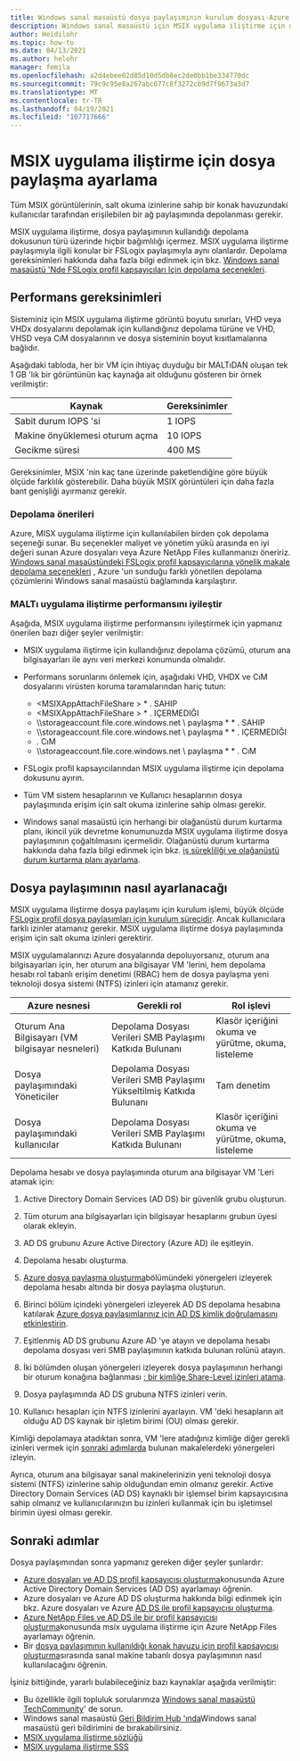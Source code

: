 ```yaml
---
title: Windows sanal masaüstü dosya paylaşımının kurulum dosyası-Azure Uygulama iliştirme-Azure
description: Windows sanal masaüstü için MSIX uygulama iliştirme için dosya paylaşımının nasıl ayarlanacağı.
author: Heidilohr
ms.topic: how-to
ms.date: 04/13/2021
ms.author: helohr
manager: femila
ms.openlocfilehash: a2d4ebee02d85d10d5db8ec2de0bb1be334770dc
ms.sourcegitcommit: 79c9c95e8a267abc677c8f3272cb9d7f9673a3d7
ms.translationtype: MT
ms.contentlocale: tr-TR
ms.lasthandoff: 04/19/2021
ms.locfileid: "107717666"
---
```

# <a name="set-up-a-file-share-for-msix-app-attach"></a>MSIX uygulama iliştirme için dosya paylaşma ayarlama

Tüm MSIX görüntülerinin, salt okuma izinlerine sahip bir konak havuzundaki kullanıcılar tarafından erişilebilen bir ağ paylaşımında depolanması gerekir.

MSIX uygulama iliştirme, dosya paylaşımının kullandığı depolama dokusunun türü üzerinde hiçbir bağımlılığı içermez. MSIX uygulama iliştirme paylaşımıyla ilgili konular bir FSLogix paylaşımıyla aynı olanlardır. Depolama gereksinimleri hakkında daha fazla bilgi edinmek için bkz. [Windows sanal masaüstü 'Nde FSLogix profil kapsayıcıları Için depolama seçenekleri](store-fslogix-profile.md).

## <a name="performance-requirements"></a>Performans gereksinimleri

Sisteminiz için MSIX uygulama iliştirme görüntü boyutu sınırları, VHD veya VHDx dosyalarını depolamak için kullandığınız depolama türüne ve VHD, VHSD veya CıM dosyalarının ve dosya sisteminin boyut kısıtlamalarına bağlıdır.

Aşağıdaki tabloda, her bir VM için ihtiyaç duyduğu bir MALTıDAN oluşan tek 1 GB 'lık bir görüntünün kaç kaynağa ait olduğunu gösteren bir örnek verilmiştir:

| Kaynak             | Gereksinimler |
|----------------------|--------------|
| Sabit durum IOPS 'si    | 1 IOPS       |
| Makine önyüklemesi oturum açma | 10 IOPS      |
| Gecikme süresi              | 400 MS       |

Gereksinimler, MSIX 'nin kaç tane üzerinde paketlendiğine göre büyük ölçüde farklılık gösterebilir. Daha büyük MSIX görüntüleri için daha fazla bant genişliği ayırmanız gerekir.

### <a name="storage-recommendations"></a>Depolama önerileri

Azure, MISX uygulama iliştirme için kullanılabilen birden çok depolama seçeneği sunar. Bu seçenekler maliyet ve yönetim yükü arasında en iyi değeri sunan Azure dosyaları veya Azure NetApp Files kullanmanızı öneririz. [Windows sanal masaüstündeki FSLogix profil kapsayıcılarına yönelik makale depolama seçenekleri](store-fslogix-profile.md) , Azure 'un sunduğu farklı yönetilen depolama çözümlerini Windows sanal masaüstü bağlamında karşılaştırır.

### <a name="optimize-msix-app-attach-performance"></a>MALTı uygulama iliştirme performansını iyileştir

Aşağıda, MSIX uygulama iliştirme performansını iyileştirmek için yapmanız önerilen bazı diğer şeyler verilmiştir:

- MSIX uygulama iliştirme için kullandığınız depolama çözümü, oturum ana bilgisayarları ile aynı veri merkezi konumunda olmalıdır.
- Performans sorunlarını önlemek için, aşağıdaki VHD, VHDX ve CıM dosyalarını virüsten koruma taramalarından hariç tutun:
   
    - <MSIXAppAttachFileShare \> \* . SAHIP
    - <MSIXAppAttachFileShare \> \* . IÇERMEDIĞI
    - \\\\storageaccount.file.core.windows.net \\ paylaşma \* \* . SAHIP
    - \\\\storageaccount.file.core.windows.net \\ paylaşma \* \* . IÇERMEDIĞI
    - <MSIXAppAttachFileShare>. CıM
    - \\\\storageaccount.file.core.windows.net \\ paylaşma \* \* . CıM

- FSLogix profil kapsayıcılarından MSIX uygulama iliştirme için depolama dokusunu ayırın.
- Tüm VM sistem hesaplarının ve Kullanıcı hesaplarının dosya paylaşımında erişim için salt okuma izinlerine sahip olması gerekir.
- Windows sanal masaüstü için herhangi bir olağanüstü durum kurtarma planı, ikincil yük devretme konumunuzda MSIX uygulama iliştirme dosya paylaşımının çoğaltılmasını içermelidir. Olağanüstü durum kurtarma hakkında daha fazla bilgi edinmek için bkz. [iş sürekliliği ve olağanüstü durum kurtarma planı ayarlama](disaster-recovery.md).

## <a name="how-to-set-up-the-file-share"></a>Dosya paylaşımının nasıl ayarlanacağı

MSIX uygulama iliştirme dosya paylaşımı için kurulum işlemi, büyük ölçüde [FSLogix profil dosya paylaşımları için kurulum sürecidir](create-host-pools-user-profile.md). Ancak kullanıcılara farklı izinler atamanız gerekir. MSIX uygulama iliştirme dosya paylaşımında erişim için salt okuma izinleri gerektirir.

MSIX uygulamalarınızı Azure dosyalarında depoluyorsanız, oturum ana bilgisayarları için, her oturum ana bilgisayar VM 'lerini, hem depolama hesabı rol tabanlı erişim denetimi (RBAC) hem de dosya paylaşma yeni teknoloji dosya sistemi (NTFS) izinleri için atamanız gerekir.

| Azure nesnesi                      | Gerekli rol                                     | Rol işlevi                                  |
|-----------------------------------|--------------------------------------------------|-----------------------------------------------|
| Oturum Ana Bilgisayarı (VM bilgisayar nesneleri)| Depolama Dosyası Verileri SMB Paylaşımı Katkıda Bulunanı          | Klasör içeriğini okuma ve yürütme, okuma, listeleme  |
| Dosya paylaşımındaki Yöneticiler              | Depolama Dosyası Verileri SMB Paylaşımı Yükseltilmiş Katkıda Bulunanı | Tam denetim                                  |
| Dosya paylaşımındaki kullanıcılar               | Depolama Dosyası Verileri SMB Paylaşımı Katkıda Bulunanı          | Klasör içeriğini okuma ve yürütme, okuma, listeleme  |

Depolama hesabı ve dosya paylaşımında oturum ana bilgisayar VM 'Leri atamak için:

1. Active Directory Domain Services (AD DS) bir güvenlik grubu oluşturun.

2. Tüm oturum ana bilgisayarları için bilgisayar hesaplarını grubun üyesi olarak ekleyin.

3. AD DS grubunu Azure Active Directory (Azure AD) ile eşitleyin.

4. Depolama hesabı oluşturma.

5. [Azure dosya paylaşma oluşturma](../storage/files/storage-how-to-create-file-share.md#create-a-file-share)bölümündeki yönergeleri izleyerek depolama hesabı altında bir dosya paylaşma oluşturun.

6. Birinci bölüm içindeki yönergeleri izleyerek AD DS depolama hesabına katılarak [Azure dosya paylaşımlarınız için AD DS kimlik doğrulamasını etkinleştirin](../storage/files/storage-files-identity-ad-ds-enable.md#option-one-recommended-use-azfileshybrid-powershell-module).

7. Eşitlenmiş AD DS grubunu Azure AD 'ye atayın ve depolama hesabı depolama dosyası veri SMB paylaşımının katkıda bulunan rolünü atayın.

8. İki bölümden oluşan yönergeleri izleyerek dosya paylaşımının herhangi bir oturum konağına bağlanması [: bir kimliğe Share-Level izinleri atama](../storage/files/storage-files-identity-ad-ds-assign-permissions.md).

9. Dosya paylaşımında AD DS grubuna NTFS izinleri verin.

10. Kullanıcı hesapları için NTFS izinlerini ayarlayın. VM 'deki hesapların ait olduğu AD DS kaynak bir işletim birimi (OU) olması gerekir.

Kimliği depolamaya atadıktan sonra, VM 'lere atadığınız kimliğe diğer gerekli izinleri vermek için [sonraki adımlarda](#next-steps) bulunan makalelerdeki yönergeleri izleyin.

Ayrıca, oturum ana bilgisayar sanal makinelerinizin yeni teknoloji dosya sistemi (NTFS) izinlerine sahip olduğundan emin olmanız gerekir. Active Directory Domain Services (AD DS) kaynaklı bir işlemsel birim kapsayıcısına sahip olmanız ve kullanıcılarınızın bu izinleri kullanmak için bu işletimsel birimin üyesi olması gerekir.

## <a name="next-steps"></a>Sonraki adımlar

Dosya paylaşımından sonra yapmanız gereken diğer şeyler şunlardır:

- [Azure dosyaları ve AD DS profil kapsayıcısı oluşturma](create-file-share.md)konusunda Azure Active Directory Domain Services (AD DS) ayarlamayı öğrenin.
- Azure dosyaları ve Azure AD DS oluşturma hakkında bilgi edinmek için bkz. Azure dosyaları ve Azure [AD DS ile profil kapsayıcısı oluşturma](create-profile-container-adds.md).
- [Azure NetApp Files ve AD DS ile bir profil kapsayıcısı oluşturma](create-fslogix-profile-container.md)konusunda msix uygulama iliştirme için Azure NetApp Files ayarlamayı öğrenin.
- Bir [dosya paylaşımının kullanıldığı konak havuzu için profil kapsayıcısı oluşturma](create-host-pools-user-profile.md)sırasında sanal makine tabanlı dosya paylaşımının nasıl kullanılacağını öğrenin.

İşiniz bittiğinde, yararlı bulabileceğiniz bazı kaynaklar aşağıda verilmiştir:

- Bu özellikle ilgili topluluk sorularımıza [Windows sanal masaüstü TechCommunity](https://techcommunity.microsoft.com/t5/Windows-Virtual-Desktop/bd-p/WindowsVirtualDesktop)' de sorun.
- Windows sanal masaüstü [Geri Bildirim Hub 'ında](https://support.microsoft.com/help/4021566/windows-10-send-feedback-to-microsoft-with-feedback-hub-app)Windows sanal masaüstü geri bildirimini de bırakabilirsiniz.
- [MSIX uygulama iliştirme sözlüğü](app-attach-glossary.md)
- [MSIX uygulama iliştirme SSS](app-attach-faq.md)
